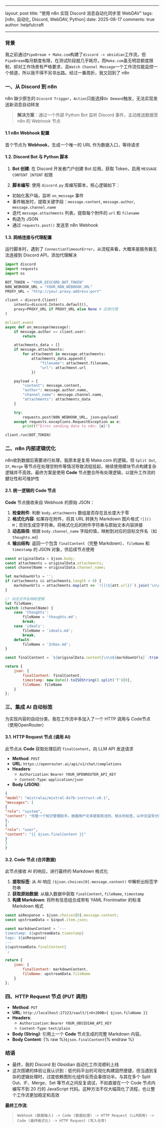 -----

layout: post
title: "使用 n8n 实现 Discord 消息自动化同步至 WebDAV"
tags: [n8n, 自动化, Discord, WebDAV, Python]
date: 2025-08-17
comments: true
author: helpfulcraft

-----

### 背景

我之前通过`PipeDream + Make.com`构建了`discord -> obsidian`工作流，但`PipeDream`每月额度有限，在测试阶段就几乎耗尽，而`Make.com`虽无明显额度限制，却对工作场景有严格要求，且`Watch Channel Message`一个工作流仅能监控一个频道，所以我不得不另寻出路。经过一番周折，我又回到了 n8n

### 一、从 Discord 到 n8n

n8n 缺少原生的 `Discord Trigger`，`Action`只能选择`On Demand`触发，无法实现发送新消息自动转发

> **解决方案**：通过一个外部 Python Bot 监听 Discord 事件，主动推送数据至 n8n 的 Webhook 节点

#### 1.1 n8n Webhook 配置

首个节点为 **Webhook**，生成一个唯一的 URL 作为数据入口，等待请求

#### 1.2. Discord Bot 与 Python 脚本

1.  **Bot 创建**: 在 Discord 开发者门户创建 Bot 应用，获取 Token，启用 `MESSAGE CONTENT INTENT` 权限

2.  **脚本编写**: 使用 `discord.py` 库编写脚本，核心逻辑如下：

<!-- end list -->

  * 初始化客户端，监听 `on_message` 事件
  * 事件触发时，提取关键字段：`message.content`, `message.author`, `message.channel.name`
  * 迭代 `message.attachments` 列表，提取每个附件的 `url` 和 `filename`
  * 构造为 JSON
  * 通过 `requests.post()` 发送至 n8n Webhook

#### 1.3. 网络连接与代理配置

运行脚本时，遇到了 `ConnectionTimeoutError`，从流程来看，大概率是服务器无法连接到 Discord API，添加代理解决

```python
import discord
import requests
import os

BOT_TOKEN = "YOUR_DISCORD_BOT_TOKEN"
N8N_WEBHOOK_URL = "YOUR_N8N_WEBHOOK_URL"
PROXY_URL = "http://your.proxy.address:port" 

client = discord.Client(
    intents=discord.Intents.default(),
    proxy=PROXY_URL if PROXY_URL else None # 应用代理
)

@client.event
async def on_message(message):
    if message.author == client.user:
        return

    attachments_data = []
    if message.attachments:
        for attachment in message.attachments:
            attachments_data.append({
                "filename": attachment.filename,
                "url": attachment.url
            })

    payload = {
        "content": message.content,
        "author": message.author.name,
        "channel_name": message.channel.name,
        "attachments": attachments_data
    }

    try:
        requests.post(N8N_WEBHOOK_URL, json=payload)
    except requests.exceptions.RequestException as e:
        print(f"Error sending data to n8n: {e}")

client.run(BOT_TOKEN)
```

### 二、n8n 内部逻辑优化

n8n收到数据后需要进行处理，我原本是复用 Make.com 的逻辑，但 `Split Out`, `IF`, `Merge` 等节点在处理空附件等情况导致流程挂起，继续使用模块节点构建复杂逻辑并不高效。最终方案是使用 **Code** 节点整合所有处理逻辑，以提升工作流的健壮性和可维护性

#### 2.1. 统一逻辑的 Code 节点

**Code** 节点接收来自 Webhook 的原始 JSON：

1.  **检查附件**: 判断 `body.attachments` 数组是否存在且长度大于零
2.  **格式化内容**: 如果存在附件，将其 URL 转换为 Markdown 图片格式 `![]() M`；否则生成空字符串。将格式化后的附件字符串与原始文本内容拼接
3.  **动态路径**: 根据 `body.channel_name` 字段的值，映射到对应的目标文件名（如 `thoughts.md`）
4.  **输出结构**: 返回一个包含 `finalContent`（完整 Markdown）、`fileName` 和 `timestamp` 的 JSON 对象，供后续节点使用

```javascript
const originalData = $json.body;
const attachments = originalData.attachments;
const channelName = originalData.channel_name;

let markdownUrls = '';
if (attachments && attachments.length > 0) {
    markdownUrls = attachments.map(att => `![](${att.url})`).join('\n\n');
}

// 动态文件名映射逻辑
let fileName;
switch (channelName) {
    case 'thoughts':
        fileName = 'thoughts.md';
        break;
    case 'ideals':
        fileName = 'ideals.md';
        break;
    default:
        fileName = 'Inbox.md';
}

const finalContent = `${originalData.content}\n\n${markdownUrls}`.trim();

return {
    json: {
        finalContent: finalContent,
        timestamp: new Date().toISOString().split('T')[0],
        fileName: fileName
    }
};
```

### 三、集成 AI 自动标签

为实现内容的自动分类，我在工作流中多加入了一个 HTTP 调用与 Code节点（使用OpenRouter）

#### 3.1. HTTP Request 节点 (调用 AI)

此节点从 **Code** 获取处理后的 `finalContent`，向 LLM API 发送请求

  * **Method**: `POST`
  * **URL**: `https://openrouter.ai/api/v1/chat/completions`
  * **Headers**:
      * `Authorization`: `Bearer YOUR_OPENROUTER_API_KEY`
      * `Content-Type`: `application/json`
  * **Body (JSON)**:


```json
{
"model": "mistralai/mixtral-8x7b-instruct-v0.1",
"messages": [
{
"role": "system",
"content": "你是一个知识管理助手。根据用户文本提取简洁的、相关的标签，以中文逗号分隔，单行纯文本返回。不要包含任何前缀或标点。若无有效标签，返回'未分类'。"
},
{
"role": "user",
"content": "{{ $json.finalContent }}"
}
]
}
```

#### 3.2. Code 节点 (合并数据)

此节点接收 AI 的响应，进行最终的 Markdown 格式化

1.  **提取标签**: 从 AI 响应 `($json.choices[0].message.content)` 中解析出标签字符串
2.  **获取原始数据**: 从输入数据中获取 `finalContent`, `fileName`, `timestamp`
3.  **构建 Markdown**: 将所有信息组合成带有 YAML Frontmatter 的标准 Markdown 格式

```javascript
const aiResponse = $json.choices[0].message.content;
const upstreamData = $input.item.json;

const markdownContent = `---
timestamp: ${upstreamData.timestamp}
tags: ${aiResponse}
---
${upstreamData.finalContent}
`;

return {
    json: {
        finalContent: markdownContent,
        fileName: upstreamData.fileName
    }
};
```

### 四、HTTP Request 节点 (PUT 调用)

  * **Method**: `PUT`
  * **URL**: `http://localhost:27123/vault/{<U+200B>{ $json.fileName }} `
  * **Headers**:
      * `Authorization`: `Bearer YOUR_OBSIDIAN_API_KEY`
      * `Content-Type`: `text/plain`
  * **Body (String)**: 引用上一个 **Code** 节点生成的完整 Markdown 内容。
  * **Body Content**: {% raw %}`$json.finalContent`{% endraw %}

### 结语

  - 最终，我的 Discord 到 Obsidian 自动化工作流顺利上线
  - 这次搭建的体验让我认识到：低代码平台的可视化构建固然便捷，但当遇到复杂的逻辑处理时，过度依赖图形化组件反而会事倍功半。与其在多个 Split Out、IF、Merge、Set 等节点之间反复调试，不如直接在一个 Code 节点内编写不到 20 行的 JavaScript 代码。这种方法不仅大幅简化了流程，也让整个工作流更加稳定和高效

**最终工作流**:

>`Webhook (数据输入) -> Code (数据处理) -> HTTP Request (LLM调用) -> Code (最终格式化) -> HTTP Request (写入仓库)`